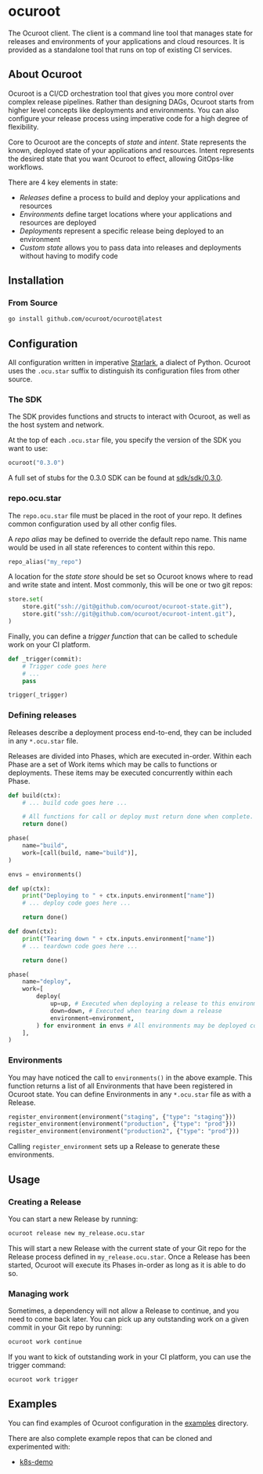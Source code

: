 # ocuroot

The Ocuroot client. The client is a command line tool that manages state for releases and environments of your
applications and cloud resources. It is provided as a standalone tool that runs on top of existing CI services.

## About Ocuroot

Ocuroot is a CI/CD orchestration tool that gives you more control over complex release pipelines. Rather than
designing DAGs, Ocuroot starts from higher level concepts like deployments and environments. You can also configure
your release process using imperative code for a high degree of flexibility.

Core to Ocuroot are the concepts of *state* and *intent*. State represents the known, deployed state of your
applications and resources. Intent represents the desired state that you want Ocuroot to effect, allowing
GitOps-like workflows.

There are 4 key elements in state:
* *Releases* define a process to build and deploy your applications and resources
* *Environments* define target locations where your applications and resources are deployed
* *Deployments* represent a specific release being deployed to an environment
* *Custom state* allows you to pass data into releases and deployments without having to modify code

## Installation

### From Source

```bash
go install github.com/ocuroot/ocuroot@latest
```

## Configuration

All configuration written in imperative [Starlark](https://github.com/bazelbuild/starlark),
a dialect of Python. Ocuroot uses the `.ocu.star` suffix to distinguish its configuration files from other source.

### The SDK

The SDK provides functions and structs to interact with Ocuroot, as well as the host system and network.

At the top of each `.ocu.star` file, you specify the version of the SDK you want to use:

```python
ocuroot("0.3.0")
```

A full set of stubs for the 0.3.0 SDK can be found at [sdk/sdk/0.3.0](sdk/sdk/0.3.0).   

### repo.ocu.star

The `repo.ocu.star` file must be placed in the root of your repo. It defines common configuration used by all
other config files.

A *repo alias* may be defined to override the default repo name. This name would be used in all state references
to content within this repo.

```python
repo_alias("my_repo")
```

A location for the *state store* should be set so Ocuroot knows where to read and write state and intent. Most
commonly, this will be one or two git repos:

```python
store.set(
    store.git("ssh://git@github.com/ocuroot/ocuroot-state.git"),
    store.git("ssh://git@github.com/ocuroot/ocuroot-intent.git"),
)
```

Finally, you can define a *trigger function* that can be called to schedule work on your CI platform.

```python
def _trigger(commit):
    # Trigger code goes here
    # ...
    pass

trigger(_trigger)
```

### Defining releases

Releases describe a deployment process end-to-end, they can be included in any `*.ocu.star` file.

Releases are divided into Phases, which are executed in-order. Within each Phase are a set of Work items
which may be calls to functions or deployments. These items may be executed concurrently within each Phase.

```python
def build(ctx):
    # ... build code goes here ...

    # All functions for call or deploy must return done when complete.
    return done()

phase(
    name="build",
    work=[call(build, name="build")],
)

envs = environments()

def up(ctx):
    print("Deploying to " + ctx.inputs.environment["name"])
    # ... deploy code goes here ...

    return done()

def down(ctx):
    print("Tearing down " + ctx.inputs.environment["name"])
    # ... teardown code goes here ...

    return done()

phase(
    name="deploy",
    work=[
        deploy(
            up=up, # Executed when deploying a release to this environment
            down=down, # Executed when tearing down a release
            environment=environment,
        ) for environment in envs # All environments may be deployed concurrently
    ],
)
```

### Environments

You may have noticed the call to `environments()` in the above example. This function returns a list of
all Environments that have been registered in Ocuroot state. You can define Environments in any `*.ocu.star`
file as with a Release.

```python
register_environment(environment("staging", {"type": "staging"}))
register_environment(environment("production", {"type": "prod"}))
register_environment(environment("production2", {"type": "prod"}))
```

Calling `register_environment` sets up a Release to generate these environments.

## Usage

### Creating a Release

You can start a new Release by running:

```bash
ocuroot release new my_release.ocu.star
```

This will start a new Release with the current state of your Git repo for the Release process defined in `my_release.ocu.star`. Once a Release has been started, Ocuroot will execute its Phases in-order as long as it is able to do so.

### Managing work

Sometimes, a dependency will not allow a Release to continue, and you need to come back later. You can pick up any
outstanding work on a given commit in your Git repo by running:

```bash
ocuroot work continue
```

If you want to kick of outstanding work in your CI platform, you can use the trigger command:

```bash
ocuroot work trigger
```

## Examples

You can find examples of Ocuroot configuration in the [examples](examples) directory.

There are also complete example repos that can be cloned and experimented with:

* [k8s-demo](https://github.com/ocuroot/k8s-demo)